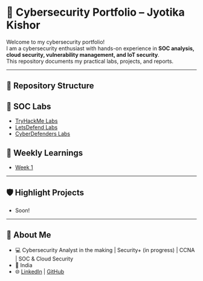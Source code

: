 # 🔐 Cybersecurity Portfolio – Jyotika Kishor

Welcome to my cybersecurity portfolio!  
I am a cybersecurity enthusiast with hands-on experience in **SOC analysis, cloud security, vulnerability management, and IoT security**.  
This repository documents my practical labs, projects, and reports.

---

## 📂 Repository Structure
## 🔹 SOC Labs
- [TryHackMe Labs](SOC-LABS/TryHackMe)
- [LetsDefend Labs](SOC-LABS/LetsDefend)
- [CyberDefenders Labs](SOC-LABS/CyberDefenders)

## 🔹 Weekly Learnings
- [Week 1](Weekly-Learnings/Week-1.md)

---

## 🛡️ Highlight Projects
- Soon!

---

## 🎯 About Me
- 💻 Cybersecurity Analyst in the making | Security+ (in progress) | CCNA | SOC & Cloud Security  
- 📍 India  
- 🌐 [LinkedIn](https://linkedin.com/in/jyotika-kishor) | [GitHub](https://github.com/jyotika-dev)
